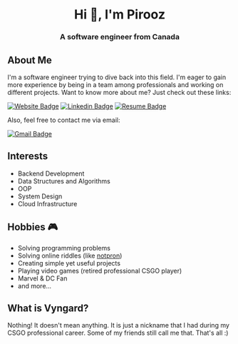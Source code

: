 <h1 align="center">Hi 👋, I'm Pirooz</h1>
<h3 align="center">A software engineer from Canada</h3>

## About Me
I'm a software engineer trying to dive back into this field. I'm eager to gain more experience by being in a team among professionals and working on different projects. Want to know more about me? Just check out these links:  

[![Website Badge](https://img.shields.io/badge/-Personal%20Website-darkgreen?style=flat-square&logo=Safari&logoColor=white&link=http://vyngard.com)](http://pirooz.dev/)
[![Linkedin Badge](https://img.shields.io/badge/-LinkedIn-blue?style=flat-square&logo=Linkedin&logoColor=white&link=https://www.linkedin.com/in/sriharikapu/)](https://www.linkedin.com/in/ekhtiyari-pirooz/)
[![Resume Badge](https://img.shields.io/badge/-Resume-purple?style=flat-square&logo=About.me&logoColor=white)](https://vyngard.github.io/assets/resume/Pirooz_Ekhtiyari_Resume.pdf)

Also, feel free to contact me via email:  

[![Gmail Badge](https://img.shields.io/badge/-Gmail-c14438?style=flat-square&logo=Gmail&logoColor=white&link=mailto:ekhtiyari.pirooz@gmail.com)](mailto:ekhtiyari.pirooz@gmail.com)

## Interests
- Backend Development
- Data Structures and Algorithms
- OOP
- System Design
- Cloud Infrastructure


## Hobbies 🎮
- Solving programming problems
- Solving online riddles (like [notpron](http://notpron.com/notpron/))
- Creating simple yet useful projects
- Playing video games (retired professional CSGO player)
- Marvel & DC Fan  
- and more...

## What is Vyngard?
Nothing! It doesn't mean anything. It is just a nickname that I had during my CSGO professional career. Some of my friends still call me that. That's all :)
